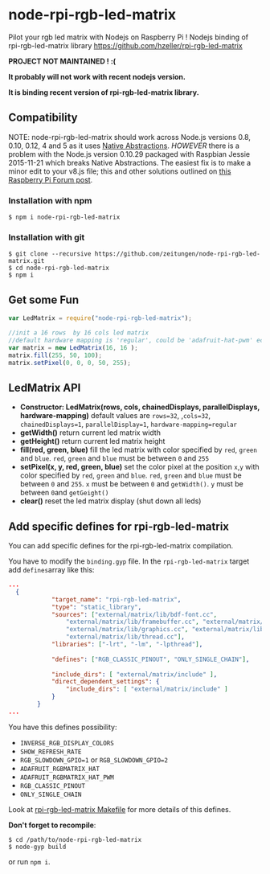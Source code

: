 # node-rpi-rgb-led-matrix
Pilot your rgb led matrix with Nodejs on Raspberry Pi ! Nodejs binding of rpi-rgb-led-matrix library https://github.com/hzeller/rpi-rgb-led-matrix

**PROJECT NOT MAINTAINED ! :(**

**It probably will not work with recent nodejs version.**

**It is binding recent version of rpi-rgb-led-matrix library.**

## Compatibility
NOTE: node-rpi-rgb-led-matrix should work across Node.js versions 0.8, 0.10, 0.12, 4 and 5 as it uses [Native Abstractions](https://github.com/nodejs/nan). *HOWEVER* there is a problem with the Node.js version 0.10.29 packaged with Raspbian Jessie 2015-11-21 which breaks Native Abstractions. The easiest fix is to make a minor edit to your v8.js file; this and other solutions outlined on [this Raspberry Pi Forum post](https://www.raspberrypi.org/forums/viewtopic.php?f=66&t=127939). 

### Installation with npm
```
$ npm i node-rpi-rgb-led-matrix
```

### Installation with git

```
$ git clone --recursive https://github.com/zeitungen/node-rpi-rgb-led-matrix.git
$ cd node-rpi-rgb-led-matrix
$ npm i
```

## Get some Fun

```js
var LedMatrix = require("node-rpi-rgb-led-matrix");

//init a 16 rows  by 16 cols led matrix 
//default hardware mapping is 'regular', could be 'adafruit-hat-pwm' ect 
var matrix = new LedMatrix(16, 16 );
matrix.fill(255, 50, 100);
matrix.setPixel(0, 0, 0, 50, 255);
```

## LedMatrix API

* **Constructor: LedMatrix(rows, cols,  chainedDisplays, parallelDisplays, hardware-mapping)**
  default values are `rows=32`, ,`cols=32`,  `chainedDisplays=1`, `parallelDisplay=1`, `hardware-mapping=regular`
* **getWidth()** return current led matrix width
* **getHeight()** return current led matrix height
* **fill(red, green, blue)** fill the led matrix with color specified
  by `red`, `green` and `blue`. `red`, `green` and `blue` must be between `0` and `255` 
* **setPixel(x, y, red, green, blue)** set the color pixel at the position `x`,`y` 
  with color specified by `red`, `green` and `blue`. `red`, `green` and `blue` must be
  between `0` and `255`. `x` must be between `0` and `getWidth()`. `y` must be between
  `0`and `getGeight()`
* **clear()** reset the led matrix display (shut down all leds)


## Add specific defines for rpi-rgb-led-matrix

You can add specific defines for the rpi-rgb-led-matrix compilation.

You have to modify the `binding.gyp` file. In the `rpi-rgb-led-matrix` target add `defines`array like this:
```json
...
  {
			"target_name": "rpi-rgb-led-matrix",
			"type": "static_library",
			"sources": ["external/matrix/lib/bdf-font.cc",
				"external/matrix/lib/framebuffer.cc", "external/matrix/lib/gpio.cc",
				"external/matrix/lib/graphics.cc", "external/matrix/lib/led-matrix.cc",
				"external/matrix/lib/thread.cc"],
			"libraries": ["-lrt", "-lm", "-lpthread"],
			
			"defines": ["RGB_CLASSIC_PINOUT", "ONLY_SINGLE_CHAIN"],
			
			"include_dirs": [ "external/matrix/include" ],
	        "direct_dependent_settings": {
	            "include_dirs": [ "external/matrix/include" ]
	        }
		}
...
```

You have this defines possibility:
* `INVERSE_RGB_DISPLAY_COLORS`
* `SHOW_REFRESH_RATE`
* `RGB_SLOWDOWN_GPIO=1` or `RGB_SLOWDOWN_GPIO=2`
* `ADAFRUIT_RGBMATRIX_HAT`
* `ADAFRUIT_RGBMATRIX_HAT_PWM`
* `RGB_CLASSIC_PINOUT`
* `ONLY_SINGLE_CHAIN`

Look at [rpi-rgb-led-matrix Makefile](https://github.com/hzeller/rpi-rgb-led-matrix/blob/master/lib/Makefile)
for more details of this defines.

**Don't forget to recompile**:
```
$ cd /path/to/node-rpi-rgb-led-matrix
$ node-gyp build
```
or run `npm i`.

